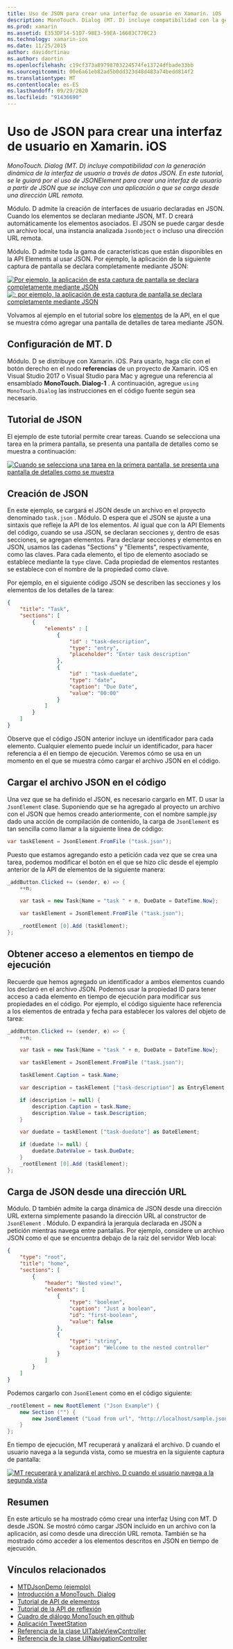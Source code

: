 ```yaml
---
title: Uso de JSON para crear una interfaz de usuario en Xamarin. iOS
description: MonoTouch. Dialog (MT. D) incluye compatibilidad con la generación dinámica de la interfaz de usuario a través de datos JSON. En este tutorial, se le guiará por el uso de JSONElement para crear una interfaz de usuario a partir de JSON que se incluye con una aplicación o que se carga desde una dirección URL remota.
ms.prod: xamarin
ms.assetid: E353DF14-51D7-98E3-59EA-16683C770C23
ms.technology: xamarin-ios
ms.date: 11/25/2015
author: davidortinau
ms.author: daortin
ms.openlocfilehash: c19cf373a89798703224574fe13724dfbade33bb
ms.sourcegitcommit: 00e6a61eb82ad5b0dd323d48d483a74bedd814f2
ms.translationtype: MT
ms.contentlocale: es-ES
ms.lasthandoff: 09/29/2020
ms.locfileid: "91436690"
---
```

# <a name="using-json-to-create-a-user-interface-in-xamarinios"></a>Uso de JSON para crear una interfaz de usuario en Xamarin. iOS

_MonoTouch. Dialog (MT. D) incluye compatibilidad con la generación dinámica de la interfaz de usuario a través de datos JSON. En este tutorial, se le guiará por el uso de JSONElement para crear una interfaz de usuario a partir de JSON que se incluye con una aplicación o que se carga desde una dirección URL remota._

Módulo. D admite la creación de interfaces de usuario declaradas en JSON. Cuando los elementos se declaran mediante JSON, MT. D creará automáticamente los elementos asociados. El JSON se puede cargar desde un archivo local, una instancia analizada `JsonObject` o incluso una dirección URL remota.

Módulo. D admite toda la gama de características que están disponibles en la API Elements al usar JSON. Por ejemplo, la aplicación de la siguiente captura de pantalla se declara completamente mediante JSON:

[ ![ Por ejemplo, la aplicación de esta captura de pantalla se declara completamente mediante JSON](json-element-walkthrough-images/01-load-from-file.png)](json-element-walkthrough-images/01-load-from-file.png#lightbox) [ ![ ; por ejemplo, la aplicación de esta captura de pantalla se declara completamente mediante JSON](json-element-walkthrough-images/01-load-from-file.png)](json-element-walkthrough-images/01-load-from-file.png#lightbox)

Volvamos al ejemplo en el tutorial sobre los [elementos](~/ios/user-interface/monotouch.dialog/elements-api-walkthrough.md) de la API, en el que se muestra cómo agregar una pantalla de detalles de tarea mediante JSON.

## <a name="setting-up-mtd"></a>Configuración de MT. D

Módulo. D se distribuye con Xamarin. iOS. Para usarlo, haga clic con el botón derecho en el nodo **referencias** de un proyecto de Xamarin. iOS en Visual Studio 2017 o Visual Studio para Mac y agregue una referencia al ensamblado **MonoTouch. Dialog-1** . A continuación, agregue `using MonoTouch.Dialog` las instrucciones en el código fuente según sea necesario.

## <a name="json-walkthrough"></a>Tutorial de JSON

El ejemplo de este tutorial permite crear tareas. Cuando se selecciona una tarea en la primera pantalla, se presenta una pantalla de detalles como se muestra a continuación:

 [![Cuando se selecciona una tarea en la primera pantalla, se presenta una pantalla de detalles como se muestra](json-element-walkthrough-images/03-task-list.png)](json-element-walkthrough-images/03-task-list.png#lightbox)

## <a name="creating-the-json"></a>Creación de JSON

En este ejemplo, se cargará el JSON desde un archivo en el proyecto denominado `task.json` . Módulo. D espera que el JSON se ajuste a una sintaxis que refleje la API de los elementos. Al igual que con la API Elements del código, cuando se usa JSON, se declaran secciones y, dentro de esas secciones, se agregan elementos. Para declarar secciones y elementos en JSON, usamos las cadenas "Sections" y "Elements", respectivamente, como las claves. Para cada elemento, el tipo de elemento asociado se establece mediante la `type` clave. Cada propiedad de elementos restantes se establece con el nombre de la propiedad como clave.

Por ejemplo, en el siguiente código JSON se describen las secciones y los elementos de los detalles de la tarea:

```json
{
    "title": "Task",
    "sections": [
        {
            "elements" : [
                {
                    "id" : "task-description",
                    "type": "entry",
                    "placeholder": "Enter task description"
                },
                {
                    "id" : "task-duedate",
                    "type": "date",
                    "caption": "Due Date",
                    "value": "00:00"
                }
            ]
        }
    ]
}
```

Observe que el código JSON anterior incluye un identificador para cada elemento. Cualquier elemento puede incluir un identificador, para hacer referencia a él en tiempo de ejecución. Veremos cómo se usa en un momento en el que se muestra cómo cargar el archivo JSON en el código.

## <a name="loading-the-json-in-code"></a>Cargar el archivo JSON en el código

Una vez que se ha definido el JSON, es necesario cargarlo en MT. D usar la `JsonElement` clase. Suponiendo que se ha agregado al proyecto un archivo con el JSON que hemos creado anteriormente, con el nombre sample.jsy dado una acción de compilación de contenido, la carga de `JsonElement` es tan sencilla como llamar a la siguiente línea de código:

```csharp
var taskElement = JsonElement.FromFile ("task.json");
```

Puesto que estamos agregando esto a petición cada vez que se crea una tarea, podemos modificar el botón en el que se hizo clic desde el ejemplo anterior de la API de elementos de la siguiente manera:

```csharp
_addButton.Clicked += (sender, e) => {
    ++n;

    var task = new Task{Name = "task " + n, DueDate = DateTime.Now};

    var taskElement = JsonElement.FromFile ("task.json");

    _rootElement [0].Add (taskElement);
};
```

## <a name="accessing-elements-at-runtime"></a>Obtener acceso a elementos en tiempo de ejecución

Recuerde que hemos agregado un identificador a ambos elementos cuando los declaró en el archivo JSON. Podemos usar la propiedad ID para tener acceso a cada elemento en tiempo de ejecución para modificar sus propiedades en el código. Por ejemplo, el código siguiente hace referencia a los elementos de entrada y fecha para establecer los valores del objeto de tarea:

```csharp
_addButton.Clicked += (sender, e) => {
    ++n;

    var task = new Task{Name = "task " + n, DueDate = DateTime.Now};

    var taskElement = JsonElement.FromFile ("task.json");

    taskElement.Caption = task.Name;

    var description = taskElement ["task-description"] as EntryElement;

    if (description != null) {
        description.Caption = task.Name;
        description.Value = task.Description;       
    }

    var duedate = taskElement ["task-duedate"] as DateElement;

    if (duedate != null) {                
        duedate.DateValue = task.DueDate;
    }
    _rootElement [0].Add (taskElement);
};
```

## <a name="loading-json-from-a-url"></a>Carga de JSON desde una dirección URL

Módulo. D también admite la carga dinámica de JSON desde una dirección URL externa simplemente pasando la dirección URL al constructor de `JsonElement` . Módulo. D expandirá la jerarquía declarada en JSON a petición mientras navega entre pantallas. Por ejemplo, considere un archivo JSON como el que se encuentra debajo de la raíz del servidor Web local:

```json
{
    "type": "root",
    "title": "home",
    "sections": [
        {
            "header": "Nested view!",
            "elements": [
                {
                    "type": "boolean",
                    "caption": "Just a boolean",
                    "id": "first-boolean",
                    "value": false
                },
                {
                    "type": "string",
                    "caption": "Welcome to the nested controller"
                }
            ]
        }
    ]
}
```

Podemos cargarlo con `JsonElement` como en el código siguiente:

```csharp
_rootElement = new RootElement ("Json Example") {
    new Section ("") {
        new JsonElement ("Load from url", "http://localhost/sample.json")
    }
};
```

En tiempo de ejecución, MT recuperará y analizará el archivo. D cuando el usuario navega a la segunda vista, como se muestra en la siguiente captura de pantalla:

 [![MT recuperará y analizará el archivo. D cuando el usuario navega a la segunda vista](json-element-walkthrough-images/04-json-web-example.png)](json-element-walkthrough-images/04-json-web-example.png#lightbox)

## <a name="summary"></a>Resumen

En este artículo se ha mostrado cómo crear una interfaz Using con MT. D desde JSON. Se mostró cómo cargar JSON incluido en un archivo con la aplicación, así como desde una dirección URL remota. También se ha mostrado cómo acceder a los elementos descritos en JSON en tiempo de ejecución.

## <a name="related-links"></a>Vínculos relacionados

- [MTDJsonDemo (ejemplo)](/samples/xamarin/ios-samples/mtdjsondemo)
- [Introducción a MonoTouch. Dialog](~/ios/user-interface/monotouch.dialog/index.md)
- [Tutorial de API de elementos](~/ios/user-interface/monotouch.dialog/elements-api-walkthrough.md)
- [Tutorial de la API de reflexión](~/ios/user-interface/monotouch.dialog/reflection-api-walkthrough.md)
- [Cuadro de diálogo MonoTouch en github](https://github.com/migueldeicaza/MonoTouch.Dialog)
- [Aplicación TweetStation](https://github.com/migueldeicaza/TweetStation)
- [Referencia de la clase UITableViewController](https://developer.apple.com/library/ios/#DOCUMENTATION/UIKit/Reference/UITableViewController_Class/Reference/Reference.html)
- [Referencia de la clase UINavigationController](https://developer.apple.com/library/ios/#documentation/UIKit/Reference/UINavigationController_Class/Reference/Reference.html)